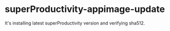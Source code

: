 # superProductivity-appimage-update
It's installing latest superProductivity version and verifying sha512.
